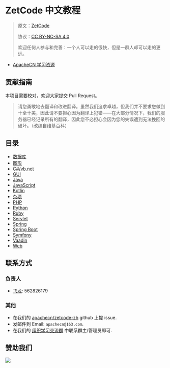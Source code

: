 # ZetCode 中文教程

> 原文：[ZetCode](http://zetcode.com/)
> 
> 协议：[CC BY-NC-SA 4.0](http://creativecommons.org/licenses/by-nc-sa/4.0/)
> 
> 欢迎任何人参与和完善：一个人可以走的很快，但是一群人却可以走的更远。

* [ApacheCN 学习资源](http://docs.apachecn.org/)

## 贡献指南

本项目需要校对，欢迎大家提交 Pull Request。

> 请您勇敢地去翻译和改进翻译。虽然我们追求卓越，但我们并不要求您做到十全十美，因此请不要担心因为翻译上犯错——在大部分情况下，我们的服务器已经记录所有的翻译，因此您不必担心会因为您的失误遭到无法挽回的破坏。（改编自维基百科）

## 目录

+   [数据库](docs/db/SUMMARY.md)
+   [图形](docs/graph/SUMMARY.md)
+   [C#/vb.net](docs/dotnet/SUMMARY.md)
+   [GUI](docs/gui/SUMMARY.md)
+   [Java](docs/java/SUMMARY.md)
+   [JavaScript](docs/js/SUMMARY.md)
+   [Kotlin](docs/kotlin/SUMMARY.md)
+   [杂项](docs/misc/SUMMARY.md)
+   [PHP](docs/php/SUMMARY.md)
+   [Python](docs/py/SUMMARY.md)
+   [Ruby](docs/ruby/SUMMARY.md)
+   [Servlet](docs/servlet/SUMMARY.md)
+   [Spring](docs/spring/SUMMARY.md)
+   [Spring Boot](docs/spring-boot/SUMMARY.md)
+   [Symfony](docs/symfony/SUMMARY.md)
+   [Vaadin](docs/vaadin/SUMMARY.md)
+   [Web](docs/web/SUMMARY.md)

## 联系方式

### 负责人

* [飞龙](https://github.com/wizardforcel): 562826179

### 其他

*   在我们的 [apachecn/zetcode-zh](https://github.com/apachecn/zetcode-zh) github 上提 issue.
*   发邮件到 Email: `apachecn@163.com`.
*   在我们的 [组织学习交流群](http://www.apachecn.org/organization/348.html) 中联系群主/管理员即可.

## 赞助我们

![](http://data.apachecn.org/img/about/donate.jpg)
